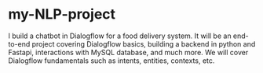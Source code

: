 # my-NLP-project
I build a chatbot in Dialogflow for a food delivery system. It will be an end-to-end project covering Dialogflow basics, building a backend in python and Fastapi, interactions with MySQL database, and much more. We will cover Dialogflow fundamentals such as intents, entities, contexts, etc.
